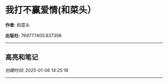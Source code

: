 # 我打不赢爱情(和菜头）

**作者:** 和菜头

**出版社:** 769777400.837398

---

## 高亮和笔记

*创建时间: 2025-01-06 14:25:18*

---


